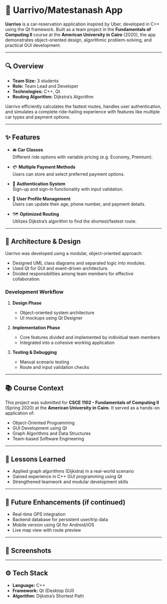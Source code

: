# 🚗 Uarrivo/Matestanash App

**Uarrivo** is a car-reservation application inspired by Uber, developed in C++ using the Qt framework. Built as a team project in the **Fundamentals of Computing II** course at the **American University in Cairo** (2020), the app demonstrates object-oriented design, algorithmic problem-solving, and practical GUI development.

---

## 🔍 Overview

- **Team Size:** 3 students  
- **Role:** Team Lead and Developer  
- **Technologies:** C++, Qt  
- **Routing Algorithm:** Dijkstra’s Algorithm  

Uarrivo efficiently calculates the fastest routes, handles user authentication, and simulates a complete ride-hailing experience with features like multiple car types and payment options.

---

## ✨ Features

- 🚘 **Car Classes**  
  Different ride options with variable pricing (e.g. Economy, Premium).

- 💳 **Multiple Payment Methods**  
  Users can store and select preferred payment options.

- 🔐 **Authentication System**  
  Sign-up and sign-in functionality with input validation.

- 👤 **User Profile Management**  
  Users can update their age, phone number, and payment details.

- 🗺️ **Optimized Routing**  
  Utilizes Dijkstra’s algorithm to find the shortest/fastest route.

---

## 🧱 Architecture & Design

Uarrivo was developed using a modular, object-oriented approach:

- Designed UML class diagrams and separated logic into modules.
- Used Qt for GUI and event-driven architecture.
- Divided responsibilities among team members for effective collaboration.

### Development Workflow

1. **Design Phase**  
   - Object-oriented system architecture
   - UI mockups using Qt Designer

2. **Implementation Phase**  
   - Core features divided and implemented by individual team members
   - Integrated into a cohesive working application

3. **Testing & Debugging**  
   - Manual scenario testing
   - Route and input validation checks

---

## 📚 Course Context

This project was submitted for **CSCE 1102 - Fundamentals of Computing II** (Spring 2020) at the **American University in Cairo**. It served as a hands-on application of:

- Object-Oriented Programming  
- GUI Development using Qt  
- Graph Algorithms and Data Structures  
- Team-based Software Engineering

---

## 🧠 Lessons Learned

- Applied graph algorithms (Dijkstra) in a real-world scenario
- Gained experience in C++ GUI programming using Qt
- Strengthened teamwork and modular development skills

---

## 🚀 Future Enhancements (if continued)

- Real-time GPS integration  
- Backend database for persistent user/trip data  
- Mobile version using Qt for Android/iOS  
- Live map view with route preview

---

## 📸 Screenshots



---

## ⚙️ Tech Stack

- **Language:** C++  
- **Framework:** Qt (Desktop GUI)  
- **Algorithm:** Dijkstra’s Shortest Path



